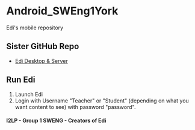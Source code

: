 # Android_SWEng1York
Edi's mobile repository

## Sister GitHub Repo
- [Edi Desktop & Server](https://github.com/hermanblarsen/SWEng1York)

## Run Edi
1. Launch Edi
2. Login with Username "Teacher" or "Student" (depending on what you want content to see) with password "password".


#### I2LP - Group 1 SWENG - Creators of Edi
